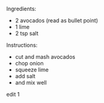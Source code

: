 Ingredients:
- 2 avocados (read as bullet point)
- 1 lime
- 2 tsp salt

Instructions:
- cut and mash avocados
- chop onion
- squeeze lime
- add salt
- and mix well

edit 1
